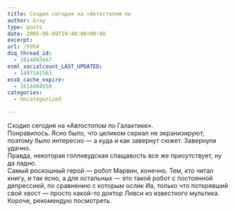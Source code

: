 ```yaml
---
title: Сходил сегодня на «Автостопом по
author: Gray
type: posts
date: 2005-06-09T19:48:08+00:00
excerpt:
url: /5954
dsq_thread_id:
  - 1914093667
esml_socialcount_LAST_UPDATED:
  - 1497241563
essb_cache_expire:
  - 1614494558
categories:
  - Uncategorized

---
```








Сходил сегодня на &#171;Автостопом по Галактике&#187;.  
Понравилось. Ясно было, что целиком сериал не экранизируют, поэтому было интересно &#8212; а куда и как завернут сюжет. Завернули удачно.  
Правда, некоторая голливудская слащавость все же присутствует, ну да ладно.  
Самый роскошный герой &#8212; робот Марвин, конечно. Тем, кто читал книгу, и так ясно, а для остальных &#8212; это такой робот с постоянной депрессией, по сравнению с которым ослик Иа, только что потерявший свой хвост &#8212; просто какой-то доктор Ливси из известного мультика.  
Короче, рекомендую посмотреть.